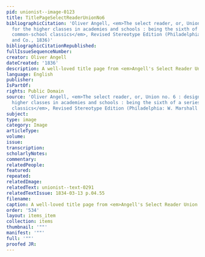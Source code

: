 ```yaml
---
pid: unionist--image-0123
title: TitlePageSelectReaderUnionNo6
bibliographicCitation: 'Oliver Angell, <em>The select reader, or, Union no. 6 : designed
  for the higher classes in academies and schools : being the sixth of a series of
  common-school classics</em>, Revised Stereotype Edition (Philadelphia: W. Marshall
  and Co., 1836)'
bibliographicCitationRepublished: 
fullIssueSequenceNumber: 
creator: Oliver Angell
dateCreated: '1836'
description: A well-loved title page from <em>Angell's Select Reader Union No. 6</em>
language: English
publisher: 
IsPartOf: 
rights: Public Domain
source: 'Oliver Angell, <em>The select reader, or, Union no. 6 : designed for the
  higher classes in academies and schools : being the sixth of a series of common-school
  classics</em>, Revised Stereotype Edition (Philadelphia: W. Marshall and Co., 1836)'
subject: 
type: image
category: Image
articleType: 
volume: 
issue: 
transcription: 
scholarlyNotes: 
commentary: 
relatedPeople: 
featured: 
repeated: 
relatedImage: 
relatedText: unionist--text-0291
relatedTextIssue: 1834-03-13 p.04.55
filename: 
caption: A well-loved title page from <em>Angell's Select Reader Union No. 6</em>
order: '534'
layout: items_item
collection: items
thumbnail: '""'
manifest: '""'
full: '""'
proofed JR: 
---
```

